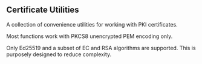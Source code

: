 Certificate Utilities
---------------------
A collection of convenience utilities for working with PKI certificates.

Most functions work with PKCS8 unencrypted PEM encoding only.

Only Ed25519 and a subset of EC and RSA algorithms are supported. This is 
purposely designed to reduce complexity.
